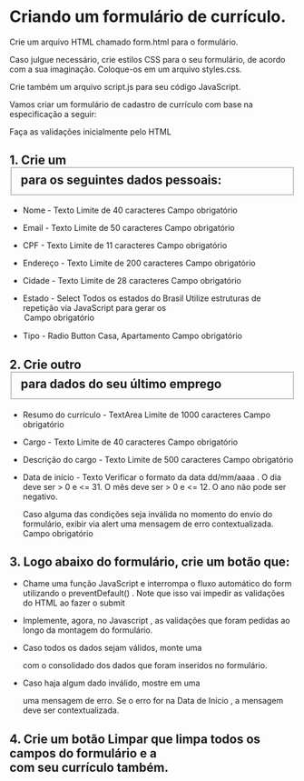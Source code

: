 # Criando um formulário de currículo.

Crie um arquivo HTML chamado form.html para o formulário.

Caso julgue necessário, crie estilos CSS para o seu formulário, de acordo com a sua imaginação. Coloque-os em um arquivo styles.css.

Crie também um arquivo script.js para seu código JavaScript.

Vamos criar um formulário de cadastro de currículo com base na especificação a seguir:


Faça as validações inicialmente pelo HTML


## 1. Crie um <fieldset> para os seguintes dados pessoais:

- Nome - Texto
    Limite de 40 caracteres
    Campo obrigatório

- Email - Texto
    Limite de 50 caracteres
    Campo obrigatório


- CPF - Texto
    Limite de 11 caracteres
    Campo obrigatório

- Endereço - Texto
    Limite de 200 caracteres
    Campo obrigatório

- Cidade - Texto
    Limite de 28 caracteres
    Campo obrigatório

- Estado - Select
    Todos os estados do Brasil
    Utilize estruturas de repetição via JavaScript para gerar os <option>
    Campo obrigatório
    
- Tipo - Radio Button
    Casa, Apartamento
    Campo obrigatório


## 2. Crie outro <fieldset> para dados do seu último emprego

- Resumo do currículo - TextArea
    Limite de 1000 caracteres
    Campo obrigatório

- Cargo - Texto
    Limite de 40 caracteres
    Campo obrigatório

- Descrição do cargo - Texto
    Limite de 500 caracteres
    Campo obrigatório

- Data de início - Texto
    Verificar o formato da data dd/mm/aaaa .
    O dia deve ser > 0 e <= 31.
    O mês deve ser > 0 e <= 12.
    O ano não pode ser negativo.
    
    Caso alguma das condições seja inválida no momento do envio do formulário, exibir via alert uma mensagem de erro contextualizada.
    Campo obrigatório


## 3. Logo abaixo do formulário, crie um botão que:

- Chame uma função JavaScript e interrompa o fluxo automático do form utilizando o preventDefault() . Note que isso vai impedir as validações do HTML ao fazer o submit

- Implemente, agora, no Javascript , as validações que foram pedidas ao longo da montagem do formulário.

- Caso todos os dados sejam válidos, monte uma <div> com o consolidado dos dados que foram inseridos no formulário.

- Caso haja algum dado inválido, mostre em uma <div> uma mensagem de erro. Se o erro for na Data de Início , a mensagem deve ser contextualizada.


## 4. Crie um botão Limpar que limpa todos os campos do formulário e a <div> com seu currículo também.

